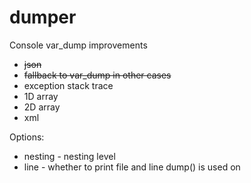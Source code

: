 # dumper
Console var_dump improvements

 * ~~json~~
 * ~~fallback to var_dump in other cases~~
 * exception stack trace
 * 1D array
 * 2D array
 * xml
 
Options:

 * nesting - nesting level 
 * line - whether to print file and line dump() is used on
